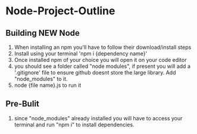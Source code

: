 # Node-Project-Outline

<!-- Create a repo with a readme that:
 * outlines the steps for building a new Node/npm project refer to the notes on the Node, Node Modules, and Node packages
 * outlines the steps for cloning down and setting up a repo that uses node packages (edited)  -->

## Building NEW Node
1. When installing an npm you'll have to follow their download/install steps
1. Install using your terminal 'npm i {dependency name}'
1. Once installed npm of your choice you will open it on your code editor
1. you should see a folder called "node modules", if present you will add a '.gitignore' file to ensure github doesnt store the large library. Add "node_modules" to it. 
1. node {file name}.js to run it 

## Pre-Bulit
1. since "node_modules" already installed you will have to access your terminal and run "npm i" to install dependencies.


